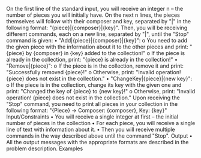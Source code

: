 On the first line of the standard input, you will receive an integer n – the number of pieces you will initially have. On the next n lines, the pieces themselves will follow with their composer and key, separated by "|" in the following format: "{piece}|{composer}|{key}".
Then, you will be receiving different commands, each on a new line, separated by "|", until the "Stop" command is given:
•	"Add|{piece}|{composer}|{key}":
o	You need to add the given piece with the information about it to the other pieces and print:
"{piece} by {composer} in {key} added to the collection!"
o	If the piece is already in the collection, print:
"{piece} is already in the collection!"
•	"Remove|{piece}":
o	If the piece is in the collection, remove it and print:
"Successfully removed {piece}!"
o	Otherwise, print:
"Invalid operation! {piece} does not exist in the collection."
•	"ChangeKey|{piece}|{new key}":
o	If the piece is in the collection, change its key with the given one and print:
"Changed the key of {piece} to {new key}!"
o	Otherwise, print:
"Invalid operation! {piece} does not exist in the collection."
Upon receiving the "Stop" command, you need to print all pieces in your collection in the following format:
"{Piece} -> Composer: {composer}, Key: {key}"
Input/Constraints
•	You will receive a single integer at first – the initial number of pieces in the collection
•	For each piece, you will receive a single line of text with information about it.
•	Then you will receive multiple commands in the way described above until the command "Stop".
Output
•	All the output messages with the appropriate formats are described in the problem description.
Examples
